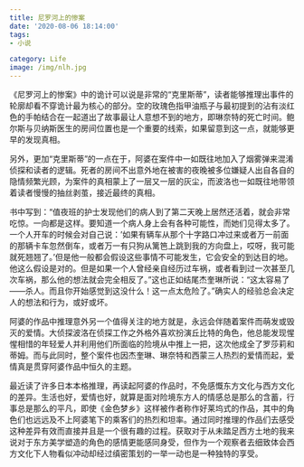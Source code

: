```yaml
---
title: 尼罗河上的惨案
date: '2020-08-06 18:14:00'
tags: 
- 小说

category: Life
image: /img/nlh.jpg
---
```


《尼罗河上的惨案》中的诡计可以说是非常的“克里斯蒂”，读者能够推理出事件的轮廓却看不穿诡计最为核心的部分。空的玫瑰色指甲油瓶子与最初提到的沾有淡红色的手帕结合在一起道出了故事最让人意想不到的地方，即琳奈特的死亡时间。鲍尔斯与贝纳斯医生的房间位置也是一个重要的线索，如果留意到这一点，就能够更早的发现真相。

另外，更加“克里斯蒂”的一点在于，阿婆在案件中一如既往地加入了烟雾弹来混淆侦探和读者的逻辑。死者的房间不出意外地在被害的夜晚被多位嫌疑人出自各自的隐情频繁光顾，为案件的真相蒙上了一层又一层的灰尘，而波洛也一如既往地带领着读者慢慢的抽丝剥茧，接近最终的真相。

书中写到：“值夜班的护士发现他们的病人到了第二天晚上居然还活着，就会非常吃惊。一向都是这样。要知道一个病人身上会有各种可能性，而她们见得太多了。一个人开车的时候会对自己说：’如果有辆车从那个十字路口冲过来或者万一前面的那辆卡车忽然倒车，或者万一有只狗从篱笆上跳到我的方向盘上，哎呀，我可能就死翘翘了。’但是他一般都会假设这些事情不可能发生，它会安全的到达目的地。他这么假设是对的。但是如果一个人曾经亲自经历过车祸，或者看到过一次甚至几次车祸，那么他的想法就会完全相反了。”这也正如结尾杰奎琳所说：“这太容易了——杀人。而且你开始感觉到这没什么！这一点太危险了。”确实人的经验总会决定人的想法和行为，或好或坏。

阿婆的作品中推理意外另一个值得关注的地方就是，永远会伴随着案件而萌发或毁灭的爱情。大侦探波洛在侦探工作之外格外喜欢扮演丘比特的角色，他总能发现惺惺相惜的年轻爱人并利用他们所面临的险境从中推上一把，这次他成全了罗莎莉和蒂姆。而与此同时，整个案件也因杰奎琳、琳奈特和西蒙三人热烈的爱情而起，爱情真是贯穿阿婆作品中恒久的主题。

最近读了许多日本本格推理，再读起阿婆的作品时，不免感慨东方文化与西方文化的差异。生活也好，爱情也好，就算是面对险境东方人的情感总是那么的含蓄，行事总是那么的平凡，即使《金色梦乡》这样被作者称作好莱坞式的作品，其中的角色们也远远及不上阿婆笔下的乘客们的热烈和坦率。通过同时推理的作品们去感受这种差异有效而直接并且是一个很有趣的过程。获取对于从未踏足西方土地的我来说对于东方美学塑造的角色的感情更能感同身受，但作为一个观察者去细致体会西方文化下人物看似冲动却经过缜密策划的一举一动也是一种独特的享受。

